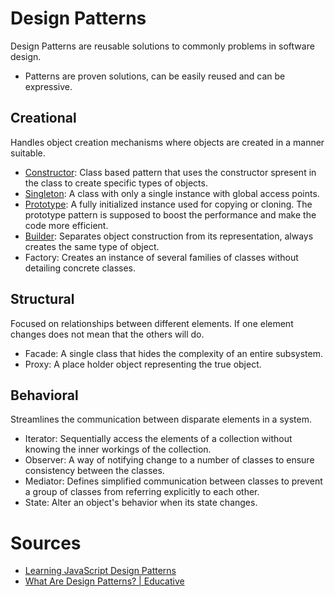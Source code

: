 # Design Patterns

Design Patterns are reusable solutions to commonly problems in software design.

- Patterns are proven solutions, can be easily reused and can be expressive.

## Creational

Handles object creation mechanisms where objects are created in a manner suitable.

- [Constructor](constructor/main.js): Class based pattern that uses the constructor spresent in the class to create specific types of objects.
- [Singleton](singleton/main.js): A class with only a single instance with global access points.
- [Prototype](prototype/main.js): A fully initialized instance used for copying or cloning. The prototype pattern is supposed to boost the performance and make the code more efficient.
- [Builder](builder/main.js): Separates object construction from its representation, always creates the same type of object.
- Factory: Creates an instance of several families of classes without detailing concrete classes.

## Structural

Focused on relationships between different elements. If one element changes does not mean that the others will do.

- Facade: A single class that hides the complexity of an entire subsystem.
- Proxy: A place holder object representing the true object.

## Behavioral

Streamlines the communication between disparate elements in a system.

- Iterator: Sequentially access the elements of a collection without knowing the inner workings of the collection.
- Observer: A way of notifying change to a number of classes to ensure consistency between the classes.
- Mediator: Defines simplified communication between classes to prevent a group of classes from referring explicitly to each other.
- State: Alter an object's behavior when its state changes.

# Sources

- [Learning JavaScript Design Patterns](https://www.patterns.dev/posts/classic-design-patterns/)
- [What Are Design Patterns? | Educative](https://www.educative.io/collection/page/5429798910296064/5725579815944192/5546411429986304)
